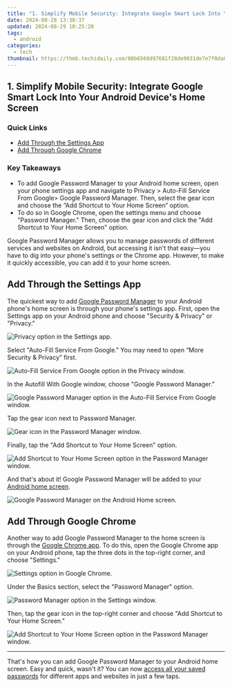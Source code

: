 ```yaml
---
title: "1. Simplify Mobile Security: Integrate Google Smart Lock Into Your Android Device's Home Screen"
date: 2024-08-28 13:38:37
updated: 2024-08-29 10:25:20
tags:
  - android
categories:
  - tech
thumbnail: https://thmb.techidaily.com/80b6560d97681f28de9031de7e7f0da06668db1bd1c9f1454bedac4faec3fc61.jpg
---
```


## 1. Simplify Mobile Security: Integrate Google Smart Lock Into Your Android Device's Home Screen

### Quick Links

* [Add Through the Settings App](https://extra-support.techidaily.com/2024-approved-photography-and-videography-leading-tech-on-the-market/)
* [Add Through Google Chrome](https://tech-haven.techidaily.com/artificial-intelligence-unwrapped-an-easier-way-to-comprehend-ai/)

### Key Takeaways

* To add Google Password Manager to your Android home screen, open your phone settings app and navigate to Privacy > Auto-Fill Service From Google> Google Password Manager. Then, select the gear icon and choose the “Add Shortcut to Your Home Screen” option.
* To do so in Google Chrome, open the settings menu and choose "Password Manager." Then, choose the gear icon and click the "Add Shortcut to Your Home Screen" option.

 Google Password Manager allows you to manage passwords of different services and websites on Android, but accessing it isn't that easy—you have to dig into your phone's settings or the Chrome app. However, to make it quickly accessible, you can add it to your home screen.

##  Add Through the Settings App

 The quickest way to add [Google Password Manager](https://some-techniques.techidaily.com/exclusive-list-of-top-8-wallpapers-for-macbooks-for-2024/) to your Android phone's home screen is through your phone's settings app. First, open the Settings app on your Android phone and choose "Security & Privacy" or "Privacy."

![Privacy option in the Settings app.](https://static1.howtogeekimages.com/wordpress/wp-content/uploads/2024/02/privacy-option-in-the-settings-app.jpg) 

 Select "Auto-Fill Service From Google." You may need to open “More Security & Privacy” first.

![Auto-Fill Service From Google option in the Privacy window.](https://static1.howtogeekimages.com/wordpress/wp-content/uploads/2024/02/auto-fill-service-from-google-option-in-the-privacy-window.jpg) 

 In the Autofill With Google window, choose "Google Password Manager."

![Google Password Manager option in the Auto-Fill Service From Google window.](https://static1.howtogeekimages.com/wordpress/wp-content/uploads/2024/02/google-password-manager-option-in-the-auto-fill-service-from-google-window.jpg) 

 Tap the gear icon next to Password Manager.

![Gear icon in the Password Manager window.](https://static1.howtogeekimages.com/wordpress/wp-content/uploads/2024/02/gear-icon-in-the-password-manager-window.jpg) 

 Finally, tap the "Add Shortcut to Your Home Screen" option.

![Add Shortcut to Your Home Screen option in the Password Manager window.](https://static1.howtogeekimages.com/wordpress/wp-content/uploads/2024/02/add-shortcut-to-your-home-screen-option-in-the-password-manager-window.jpg) 

 And that's about it! Google Password Manager will be added to your [Android home screen](https://easy-unlock-android.techidaily.com/top-10-password-cracking-tools-for-realme-gt-3-by-drfone-android/).

![Google Password Manager on the Android Home screen.](https://static1.howtogeekimages.com/wordpress/wp-content/uploads/2024/02/google-password-manager-on-the-android-home-screen.jpg) 

##  Add Through Google Chrome

 Another way to add Google Password Manager to the home screen is through the [Google Chrome app](https://www.anrdoezrs.net/links/3607085/type/dlg/sid/UUhtgUeUpU2001974/https://play.google.com/store/apps/details?id=com.android.chrome&hl=en%5FUS&gl=US). To do this, open the Google Chrome app on your Android phone, tap the three dots in the top-right corner, and choose "Settings."

![Settings option in Google Chrome.](https://static1.howtogeekimages.com/wordpress/wp-content/uploads/2024/02/settings-option-in-google-chrome.jpg) 

 Under the Basics section, select the "Password Manager" option.

![Password Manager option in the Settings window.](https://static1.howtogeekimages.com/wordpress/wp-content/uploads/2024/02/password-manager-option-in-the-settings-window.jpg) 

 Then, tap the gear icon in the top-right corner and choose "Add Shortcut to Your Home Screen."

![Add Shortcut to Your Home Screen option in the Password Manager window.](https://static1.howtogeekimages.com/wordpress/wp-content/uploads/2024/02/add-shortcut-to-your-home-screen-option-in-the-password-manager-window.jpg) 

---

 That's how you can add Google Password Manager to your Android home screen. Easy and quick, wasn't it? You can now [access all your saved passwords](https://video-screen-grab.techidaily.com/new-in-2024-ace-virtual-imagery-ideal-google-meet-screens/) for different apps and websites in just a few taps.

<ins class="adsbygoogle"
     style="display:block"
     data-ad-format="autorelaxed"
     data-ad-client="ca-pub-7571918770474297"
     data-ad-slot="1223367746"></ins>



<ins class="adsbygoogle"
     style="display:block"
     data-ad-client="ca-pub-7571918770474297"
     data-ad-slot="8358498916"
     data-ad-format="auto"
     data-full-width-responsive="true"></ins>
